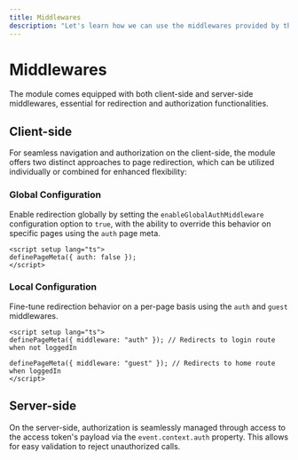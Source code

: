 ```yaml
---
title: Middlewares
description: "Let's learn how we can use the middlewares provided by the module."
---
```


# Middlewares

The module comes equipped with both client-side and server-side middlewares, essential for redirection and authorization functionalities.

## Client-side

For seamless navigation and authorization on the client-side, the module offers two distinct approaches to page redirection, which can be utilized individually or combined for enhanced flexibility:

### Global Configuration

Enable redirection globally by setting the `enableGlobalAuthMiddleware` configuration option to `true`, with the ability to override this behavior on specific pages using the `auth` page meta.

```vue
<script setup lang="ts">
definePageMeta({ auth: false });
</script>
```

### Local Configuration

Fine-tune redirection behavior on a per-page basis using the `auth` and `guest` middlewares.

```vue
<script setup lang="ts">
definePageMeta({ middleware: "auth" }); // Redirects to login route when not loggedIn

definePageMeta({ middleware: "guest" }); // Redirects to home route when loggedIn
</script>
```

## Server-side

On the server-side, authorization is seamlessly managed through access to the access token's payload via the `event.context.auth` property. This allows for easy validation to reject unauthorized calls.
